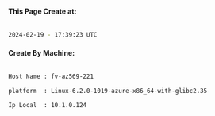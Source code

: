 
   
#### This Page Create at:

```bash

2024-02-19 - 17:39:23 UTC

```

#### Create By Machine:

```bash

Host Name : fv-az569-221

platform  : Linux-6.2.0-1019-azure-x86_64-with-glibc2.35

Ip Local  : 10.1.0.124

```

